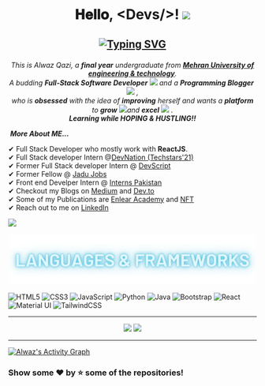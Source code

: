 <h1 align="center">
𝐇𝐞𝐥𝐥𝐨, &lt;Devs/&gt;! 
    <a target="_blank">
    <img src="https://github.com/JayantGoel001/JayantGoel001/blob/master/GIF/Hi.gif" width="40px" />
  </a>
    
<!--     <div align="center">
       [![Typing SVG](https://readme-typing-svg.herokuapp.com?color=%239251F7&lines=Aspiring+Software+Engineer;Full+Stack+developer;Tech+Blogger)](https://git.io/typing-svg)
</div>
     -->
    
    
 <h2 align="center">

  [![Typing SVG](https://readme-typing-svg.herokuapp.com?font=firacode&color=%235BCDEC&size=26&duration=2500&center=true&vCenter=true&lines=This+is+Alwaz+Qazi;Aspiring+Software+Engineer;Full+Stack+developer;Tech+Blogger;Open+source+contributor)](https://git.io/typing-svg)
    </h2>
    
<p align="center">
  <em>
    This is Alwaz Qazi, a <b>final year</b> undergraduate from <a href="https://www.muet.edu.pk/"> <b>Mehran University of engineering & technology</b></a>. <br>
    A budding <b>Full-Stack Software Developer</b> <img src="https://github.com/TheDudeThatCode/TheDudeThatCode/blob/master/Assets/Developer.gif" width="30px"> and a <b>Programming Blogger</b>&nbsp;<img src="https://github.com/TheDudeThatCode/TheDudeThatCode/blob/master/Assets/Designer.gif" width="36px">&nbsp,<br>who is <b>obsessed</b>
    with the idea of <b>improving</b> herself and wants a <b>platform</b> to 
    <b>grow</b> <img src="https://github.com/TheDudeThatCode/TheDudeThatCode/blob/master/Assets/Rocket.gif" width="18px">and 
    <b>excel</b> <img src="https://github.com/TheDudeThatCode/TheDudeThatCode/blob/master/Assets/Medal.gif" width="20px">&nbsp.
  </em> 
  <br>
<b><i>Learning while HOPING & HUSTLING!!</i></b> 
</p>

&nbsp;***More About ME...***


✔ Full Stack Developer who mostly work with **ReactJS**.<br>
✔ Full Stack developer Intern @[DevNation (Techstars'21)](https://www.thedevnation.com/)<br>
✔ Former Full Stack developer Intern @ [DevScript](https://devscript.org/)<br>
✔ Former Fellow @ [Jadu Jobs](https://jadujobs.com/)<br>
✔ Front end Develper Intern @ [Interns Pakistan](https://interns.pk/)<br>
✔ Checkout my Blogs on [Medium](https://medium.com/@alwazkazi3) and [Dev.to](https://dev.to/alwaz/javascript-promises-simply-explained-28d)<br>
✔ Some of my Publications are [Enlear Academy](https://enlear.academy/react-hooks-how-usereducer-hook-works-e0b8532dae40) and [NFT](https://medium.com/nerd-for-tech/how-to-modify-tuples-in-python-the-work-arounds-9213a2df21fe)  <br>
✔ Reach out to me on [LinkedIn](https://www.linkedin.com/in/alwaz-qazi/)<br>


![](https://komarev.com/ghpvc/?username=Alwaz&color=blueviolet&label=Profile+Views)
<!--
**Alwaz/Alwaz** is a ✨ _special_ ✨ repository because its `README.md` (this file) appears on your GitHub profile.

Here are some ideas to get you started:

- 🔭 I’m currently working on ...
- 🌱 I’m currently learning ...
- 👯 I’m looking to collaborate on ...
- 🤔 I’m looking for help with ...
- 💬 Ask me about ...
- 📫 How to reach me: ...
- 😄 Pronouns: ...
- ⚡ Fun fact: ...

-->

    
<div align="center"> 
<img src="images/Framwo.png"  width="500" >
</div>


![HTML5](https://img.shields.io/badge/html5-%23E34F26.svg?style=for-the-badge&logo=html5&logoColor=white)
![CSS3](https://img.shields.io/badge/css3-%231572B6.svg?style=for-the-badge&logo=css3&logoColor=white)
![JavaScript](https://img.shields.io/badge/javascript-%23323330.svg?style=for-the-badge&logo=javascript&logoColor=%23F7DF1E)
![Python](https://img.shields.io/badge/python-3670A0?style=for-the-badge&logo=python&logoColor=ffdd54)
![Java](https://img.shields.io/badge/java-%23ED8B00.svg?style=for-the-badge&logo=java&logoColor=white)
![Bootstrap](https://img.shields.io/badge/bootstrap-%23563D7C.svg?style=for-the-badge&logo=bootstrap&logoColor=white)
![React](https://img.shields.io/badge/react-%2320232a.svg?style=for-the-badge&logo=react&logoColor=%2361DAFB)
![Material UI](https://img.shields.io/badge/materialui-%230081CB.svg?style=for-the-badge&logo=material-ui&logoColor=white)
![TailwindCSS](https://img.shields.io/badge/tailwindcss-%2338B2AC.svg?style=for-the-badge&logo=tailwind-css&logoColor=white)

<hr>

<p align="center">         
 <img width="400px" src="https://github-readme-stats.vercel.app/api?username=Alwaz&show_icons=true&theme=tokyonight&hide_border=true&bg_color=1F222E" /> 
<img width="400px" src="https://github-readme-streak-stats.herokuapp.com?user=Alwaz&theme=gotham&hide_border=true&fire=C77800&ring=DD910B&background=1F222E" /> 
<hr>
</p>


                        
<a href="https://github.com/Alwaz"><img alt="Alwaz's Activity Graph" src="https://activity-graph.herokuapp.com/graph?username=Alwaz&theme=react-dark&hide_border=true&area=true" /></a>
                                                           
                                                           
### Show some ❤️ by ⭐ some of the repositories!





